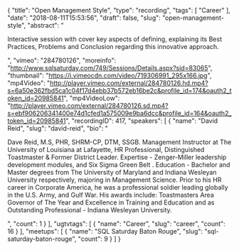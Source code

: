 {
  "title": "Open Management Style",
  "type": "recording",
  "tags": [
    "Career"
  ],
  "date": "2018-08-11T15:53:56",
  "draft": false,
  "slug": "open-management-style",
  "abstract": "<p>Interactive session with cover key aspects of defining, explaining its Best Practices, Problems and Conclusion regarding this innovative approach.</p>",
  "vimeo": "284780126",
  "moreinfo": "http://www.sqlsaturday.com/749/Sessions/Details.aspx?sid=83065",
  "thumbnail": "https://i.vimeocdn.com/video/719306991_295x166.jpg",
  "mp4Video": "http://player.vimeo.com/external/284780126.hd.mp4?s=6a50e362fbd5ca1c04f17d4ebb37b572eb16be2c&profile_id=174&oauth2_token_id=20985841",
  "mp4VideoLow": "http://player.vimeo.com/external/284780126.sd.mp4?s=ebf906206341400e74d1cfed1a575009e9ba6dcc&profile_id=164&oauth2_token_id=20985841",
  "recordingID": 417,
  "speakers": [
    {
      "name": "David Reid",
      "slug": "david-reid",
      "bio": "<p>Dave Reid, M.S, PHR, SHRM-CP, DTM, SSGB. Management Instructor at The University of Louisiana at Lafayette, HR Professional, Distinguished Toastmaster & Former District Leader. Expertise - Zenger-Miller leadership development modules, and Six Sigma Green Belt . Education - Bachelor and Master degrees from The University of Maryland and Indiana Wesleyan University respectively, majoring in Management Science. Prior to his HR career in Corporate America, he was a professional soldier leading globally in the U.S. Army, and Gulf War.  His awards include: Toastmasters Area Governor of The Year and Excellence in Training and Education and as Outstanding Professional - Indiana Wesleyan University.</p>",
      "count": 1
    }
  ],
  "ugtvtags": [
    {
      "name": "Career",
      "slug": "career",
      "count": 16
    }
  ],
  "meetups": [
    {
      "name": "SQL Saturday Baton Rouge",
      "slug": "sql-saturday-baton-rouge",
      "count": 9
    }
  ]
}